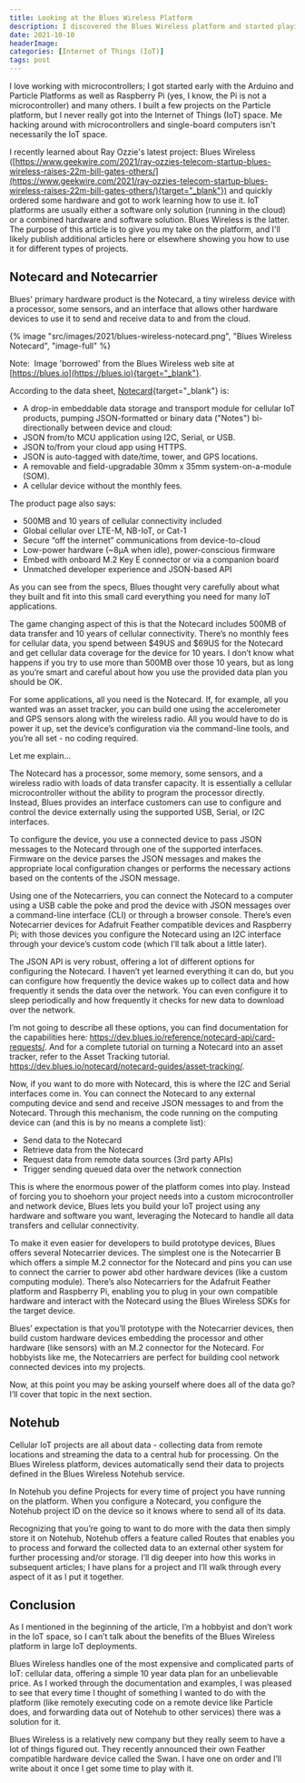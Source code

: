 ```yaml
---
title: Looking at the Blues Wireless Platform
description: I discovered the Blues Wireless platform and started playing around with it. A conference buddy went to work there and he hooked me up with some devices. Its a low power consumption data collection platform (essentially) with ten years of data. This post describes my initial impressions of the platform.
date: 2021-10-10
headerImage: 
categories: [Internet of Things (IoT)]
tags: post
---
```


I love working with microcontrollers; I got started early with the Arduino and Particle Platforms as well as Raspberry Pi (yes, I know, the Pi is not a microcontroller) and many others. I built a few projects on the Particle platform, but I never really got into the Internet of Things (IoT) space. Me hacking around with microcontrollers and single-board computers isn't necessarily the IoT space.

I recently learned about Ray Ozzie's latest project: Blues Wireless ([https://www.geekwire.com/2021/ray-ozzies-telecom-startup-blues-wireless-raises-22m-bill-gates-others/](https://www.geekwire.com/2021/ray-ozzies-telecom-startup-blues-wireless-raises-22m-bill-gates-others/){target="_blank"}) and quickly ordered some hardware and got to work learning how to use it. IoT platforms are usually either a software only solution (running in the cloud) or a combined hardware and software solution. Blues Wireless is the latter. The purpose of this article is to give you my take on the platform, and I'll likely publish additional articles here or elsewhere showing you how to use it for different types of projects.

## Notecard and Notecarrier

Blues' primary hardware product is the Notecard, a tiny wireless device with a processor, some sensors, and an interface that allows other hardware devices to use it to send and receive data to and from the cloud.

{% image "src/images/2021/blues-wireless-notecard.png", "Blues Wireless Notecard", "image-full" %}

Note:  Image 'borrowed' from the Blues Wireless web site at [https://blues.io](https://blues.io){target="_blank"}.

According to the data sheet, [Notecard](https://dev.blues.io/hardware/notecard-datasheet/note-wbex-500/){target="_blank"} is:

* A drop-in embeddable data storage and transport module for cellular IoT products, pumping JSON-formatted or binary data ("Notes") bi-directionally between device and cloud:
* JSON from/to MCU application using I2C, Serial, or USB.
* JSON to/from your cloud app using HTTPS.
* JSON is auto-tagged with date/time, tower, and GPS locations.
* A removable and field-upgradable 30mm x 35mm system-on-a-module (SOM).
* A cellular device without the monthly fees.

The product page also says:

* 500MB and 10 years of cellular connectivity included
* Global cellular over LTE-M, NB-IoT, or Cat-1
* Secure “off the internet” communications from device-to-cloud
* Low-power hardware (~8µA when idle), power-conscious firmware
* Embed with onboard M.2 Key E connector or via a companion board
* Unmatched developer experience and JSON-based API

As you can see from the specs, Blues thought very carefully about what they built and fit into this small card everything you need for many IoT applications.

The game changing aspect of this is that the Notecard includes 500MB of data transfer and 10 years of cellular connectivity. There’s no monthly fees for cellular data, you spend between $49US and $69US for the Notecard and get cellular data coverage for the device for 10 years. I don’t know what happens if you try to use more than 500MB over those 10 years, but as long as you’re smart and careful about how you use the provided data plan you should be OK.

For some applications, all you need is the Notecard. If, for example, all you wanted was an asset tracker, you can build one using the accelerometer and GPS sensors along with the wireless radio. All you would have to do is power it up, set the device’s configuration via the command-line tools, and you’re all set - no coding required.

Let me explain…

The Notecard has a processor, some memory, some sensors, and a wireless radio with loads of data transfer capacity. It is essentially a cellular microcontroller without the ability to program the processor directly. Instead, Blues provides an interface customers can use to configure and control the device externally using the supported USB, Serial, or I2C interfaces.

To configure the device, you use a connected device to pass JSON messages to the Notecard through one of the supported interfaces. Firmware on the device parses the JSON messages and makes the appropriate local configuration changes or performs the necessary actions based on the contents of the JSON message.

Using one of the Notecarriers, you can connect the Notecard to a computer using a USB cable the poke and prod the device with JSON messages over a command-line interface (CLI) or through a browser console.
There’s even Notecarrier devices for Adafruit Feather compatible devices and Raspberry Pi; with those devices you configure the Notecard using an I2C interface through your device’s custom code (which I’ll talk about a little later).

The JSON API is very robust, offering a lot of different options for configuring the Notecard. I haven’t yet learned everything it can do, but you can configure how frequently the device wakes up to collect data and how frequently it sends the data over the network. You can even configure it to sleep periodically and how frequently it checks for new data to download over the network.

I’m not going to describe all these options, you can find documentation for the capabilities here: https://dev.blues.io/reference/notecard-api/card-requests/. And for a complete tutorial on turning a Notecard into an asset tracker, refer to the Asset Tracking tutorial. https://dev.blues.io/notecard/notecard-guides/asset-tracking/.

Now, if you want to do more with Notecard, this is where the I2C and Serial interfaces come in. You can connect the Notecard to any external computing device and send and receive JSON messages to and from the Notecard. Through this mechanism, the code running on the computing device can (and this is by no means a complete list):

* Send data to the Notecard
* Retrieve data from the Notecard
* Request data from remote data sources (3rd party APIs)
* Trigger sending queued data over the network connection

This is where the enormous power of the platform comes into play. Instead of forcing you to shoehorn your project needs into a custom microcontroller and network device, Blues lets you build your IoT project using any hardware and software you want, leveraging the Notecard to handle all data transfers and cellular connectivity.

To make it even easier for developers to build prototype devices, Blues offers several Notecarrier devices. The simplest one is the Notecarrier B which offers a simple M.2 connector for the Notecard and pins you can use to connect the carrier to power abd other hardware devices (like a custom computing module). There’s also Notecarriers for the Adafruit Feather platform and Raspberry Pi, enabling you to plug in your own compatible hardware and interact with the Notecard using the Blues Wireless SDKs for the target device.

Blues’ expectation is that you’ll prototype with the Notecarrier devices, then build custom hardware devices embedding the processor and other hardware (like sensors) with an M.2 connector for the Notecard. For hobbyists like me, the Notecarriers are perfect for building cool network connected devices into my projects.

Now, at this point you may be asking yourself where does all of the data go? I’ll cover that topic in the next section.

## Notehub

Cellular IoT projects are all about data - collecting data from remote locations and streaming the data to a central hub for processing. On the Blues Wireless platform, devices automatically send their data to projects defined in the Blues Wireless Notehub service.

In Notehub you define Projects for every time of project you have running on the platform. When you configure a Notecard, you configure the Notehub project ID on the device so it knows where to send all of its data.

Recognizing that you’re going to want to do more with the data then simply store it on Notehub, Notehub offers a feature called Routes that enables you to process and forward the collected data to an external other system for further processing and/or storage. I’ll dig deeper into how this works in subsequent articles; I have plans for a project and 
I’ll walk through every aspect of it as I put it together.

## Conclusion

As I mentioned in the beginning of the article, I’m a hobbyist and don’t work in the IoT space, so I can’t talk about the benefits of the Blues Wireless platform in large IoT deployments.

Blues Wireless handles one of the most expensive and complicated parts of IoT: cellular data, offering a simple 10 year data plan for an unbelievable price. As I worked through the documentation and examples, I was pleased to see that every time I thought of something I wanted to do with the platform (like remotely executing code on a remote device like Particle does, and forwarding data out of Notehub to other services) there was a solution for it.

Blues Wireless is a relatively new company but they really seem to have a lot of things figured out. They recently announced their own Feather compatible hardware device called the Swan. I have one on order and I’ll write about it once I get some time to play with it.